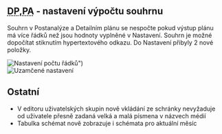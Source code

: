 ﻿---
categories: [fenix]
layout: fenix
---
## <abbr title="Detailní plán">DP</abbr>,<abbr title="Postanalýza">PA</abbr> - nastavení výpočtu souhrnu
Souhrn v Postanalýze a Detailním plánu se nespočte pokud výstup plánu má více řádků než jsou hodnoty vyplněné v Nastavení. Souhrn je možné dopočítat stiknutím hypertextového odkazu. Do Nastavení přibyly 2 nové položky. 
 
![Nastavení počtu řádků")]({{site.url}}/data/nastaveniradkusouhrnu.PNG "Nastavení počtu řádků")
<br /> ![Uzamčené nastavení]({{site.url}}/data/nespoctenysouhrn.PNG "Hypertext v souhrnu")
## Ostatní

<ul>
	<li>V editoru uživatelských skupin nově vkládání ze schránky nevyžaduje od uživatele přesně zadaná velká a malá písmena v názvech médií</li>
	<li>Tabulka schémat nově zobrazuje i schémata pro aktuální měsíc</li>

</ul>








